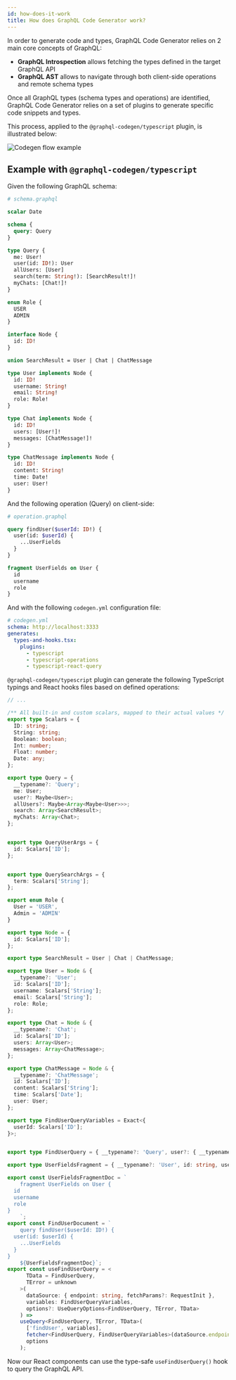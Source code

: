 ```yaml
---
id: how-does-it-work
title: How does GraphQL Code Generator work?
---
```


In order to generate code and types, GraphQL Code Generator relies on 2 main core concepts of GraphQL:

- **GraphQL Introspection** allows fetching the types defined in the target GraphQL API
- **GraphQL AST** allows to navigate through both client-side operations and remote schema types

Once all GraphQL types (schema types and operations) are identified, GraphQL Code Generator relies on a set of plugins to generate specific code snippets and types.

This process, applied to the `@graphql-codegen/typescript` plugin, is illustrated below:


![Codegen flow example](/assets/illustrations/codegen_flow1.png)


## Example with `@graphql-codegen/typescript`


Given the following GraphQL schema:

```graphql
# schema.graphql

scalar Date

schema {
  query: Query
}

type Query {
  me: User!
  user(id: ID!): User
  allUsers: [User]
  search(term: String!): [SearchResult!]!
  myChats: [Chat!]!
}

enum Role {
  USER
  ADMIN
}

interface Node {
  id: ID!
}

union SearchResult = User | Chat | ChatMessage

type User implements Node {
  id: ID!
  username: String!
  email: String!
  role: Role!
}

type Chat implements Node {
  id: ID!
  users: [User!]!
  messages: [ChatMessage!]!
}

type ChatMessage implements Node {
  id: ID!
  content: String!
  time: Date!
  user: User!
}
```

And the following operation (Query) on client-side:

```graphql
# operation.graphql

query findUser($userId: ID!) {
  user(id: $userId) {
    ...UserFields
  }
}

fragment UserFields on User {
  id
  username
  role
}
```

And with the following `codegen.yml` configuration file:

```yml
# codegen.yml
schema: http://localhost:3333
generates:
  types-and-hooks.tsx:
    plugins:
      - typescript
      - typescript-operations
      - typescript-react-query
```

`@graphql-codegen/typescript` plugin can generate the following TypeScript typings and React hooks files based on defined operations:

```ts
// ...

/** All built-in and custom scalars, mapped to their actual values */
export type Scalars = {
  ID: string;
  String: string;
  Boolean: boolean;
  Int: number;
  Float: number;
  Date: any;
};

export type Query = {
  __typename?: 'Query';
  me: User;
  user?: Maybe<User>;
  allUsers?: Maybe<Array<Maybe<User>>>;
  search: Array<SearchResult>;
  myChats: Array<Chat>;
};


export type QueryUserArgs = {
  id: Scalars['ID'];
};


export type QuerySearchArgs = {
  term: Scalars['String'];
};

export enum Role {
  User = 'USER',
  Admin = 'ADMIN'
}

export type Node = {
  id: Scalars['ID'];
};

export type SearchResult = User | Chat | ChatMessage;

export type User = Node & {
  __typename?: 'User';
  id: Scalars['ID'];
  username: Scalars['String'];
  email: Scalars['String'];
  role: Role;
};

export type Chat = Node & {
  __typename?: 'Chat';
  id: Scalars['ID'];
  users: Array<User>;
  messages: Array<ChatMessage>;
};

export type ChatMessage = Node & {
  __typename?: 'ChatMessage';
  id: Scalars['ID'];
  content: Scalars['String'];
  time: Scalars['Date'];
  user: User;
};

export type FindUserQueryVariables = Exact<{
  userId: Scalars['ID'];
}>;


export type FindUserQuery = { __typename?: 'Query', user?: { __typename?: 'User', id: string, username: string, role: Role } | null | undefined };

export type UserFieldsFragment = { __typename?: 'User', id: string, username: string, role: Role };

export const UserFieldsFragmentDoc = `
    fragment UserFields on User {
  id
  username
  role
}
    `;
export const FindUserDocument = `
    query findUser($userId: ID!) {
  user(id: $userId) {
    ...UserFields
  }
}
    ${UserFieldsFragmentDoc}`;
export const useFindUserQuery = <
      TData = FindUserQuery,
      TError = unknown
    >(
      dataSource: { endpoint: string, fetchParams?: RequestInit },
      variables: FindUserQueryVariables,
      options?: UseQueryOptions<FindUserQuery, TError, TData>
    ) =>
    useQuery<FindUserQuery, TError, TData>(
      ['findUser', variables],
      fetcher<FindUserQuery, FindUserQueryVariables>(dataSource.endpoint, dataSource.fetchParams || {}, FindUserDocument, variables),
      options
    );
```

Now our React components can use the type-safe `useFindUserQuery()` hook to query the GraphQL API.

<p>&nbsp;</p>
